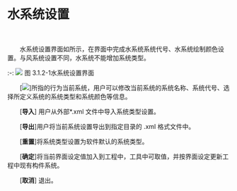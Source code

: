 
# 水系统设置
<br/>

&emsp;&emsp;水系统设置界面如所示，在界面中完成水系统系统代号、水系统绘制颜色设置。与风系统设置不同，水系统不能增加系统类型。
<br/>

:-: ![](images/27.png)
图 3.1.2-1水系统设置界面
<br/>

&emsp;&emsp;[![](images/screenshot_1620625396954.png)]所指的行为当前系统，用户可以修改当前系统的系统名称、系统代号、选择所定义系统的系统类型和系统颜色等信息。

&emsp;&emsp;[**导入**] 用户从外部\*.xml 文件中导入系统类型设置。

&emsp;&emsp;[**导出**]用户将当前系统设置导出到指定目录的 .xml 格式文件中。

&emsp;&emsp;[**重置**]将系统类型设置为软件默认的系统类型。

&emsp;&emsp;[**确定**]将当前界面设定值加入到工程中，工具中可取值，并按界面设定更新工程中现有构件系统。

&emsp;&emsp;[**取消**] 退出。